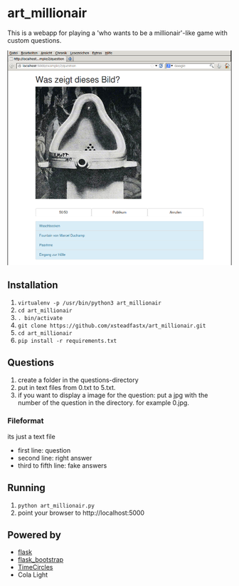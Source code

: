 art_millionair
==============

This is a webapp for playing a 'who wants to be a millionair'-like game with custom questions. 

![Screenshot](screenshot.png)

## Installation ##
1. `virtualenv -p /usr/bin/python3 art_millionair`
2. `cd art_millionair`
3. `. bin/activate`
4. `git clone https://github.com/xsteadfastx/art_millionair.git`
5. `cd art_millionair`
6. `pip install -r requirements.txt`

## Questions ##
1. create a folder in the questions-directory
2. put in text files from 0.txt to 5.txt.
3. if you want to display a image for the question: put a jpg with the number of the question in the directory. for example 0.jpg.

### Fileformat ###
its just a text file
- first line: question
- second line: right answer
- third to fifth line: fake answers

## Running ##
1. `python art_millionair.py`
2. point your browser to http://localhost:5000

## Powered by ##
- [flask](http://flask.pocoo.org/)
- [flask_bootstrap](https://github.com/mbr/flask-bootstrap)
- [TimeCircles](https://github.com/wimbarelds/TimeCircles)
- Cola Light

